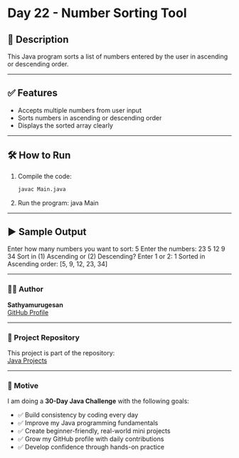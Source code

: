 # Day 22 - Number Sorting Tool

## 📌 Description
This Java program sorts a list of numbers entered by the user in ascending or descending order.

---

## ✅ Features
- Accepts multiple numbers from user input
- Sorts numbers in ascending or descending order
- Displays the sorted array clearly

---

## 🛠 How to Run
1. Compile the code:
   ```bash
   javac Main.java
2. Run the program:
    java Main

---

## ▶️ Sample Output

Enter how many numbers you want to sort: 5
Enter the numbers:
23 5 12 9 34
Sort in (1) Ascending or (2) Descending? Enter 1 or 2: 1
Sorted in Ascending order: [5, 9, 12, 23, 34]

---

### 🧑‍💻 Author

**Sathyamurugesan**  
[GitHub Profile](https://github.com/sathyamurugesan0546-gif)

---

### 🚀 Project Repository

This project is part of the repository:  
[Java Projects](https://github.com/sathyamurugesan0546-gif/Java-Projects)

---

### 🎯 Motive

I am doing a **30-Day Java Challenge** with the following goals:

- ✅ Build consistency by coding every day
- ✅ Improve my Java programming fundamentals
- ✅ Create beginner-friendly, real-world mini projects
- ✅ Grow my GitHub profile with daily contributions
- ✅ Develop confidence through hands-on practice